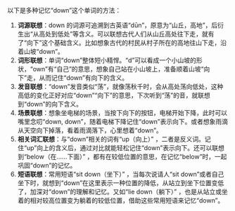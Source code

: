 以下是多种记忆“down”这个单词的方法：
1. **词源联想**：down 的词源可追溯到古英语“dūn”，原意为“山丘，高地”，后衍生出“从高处到低处”等含义。可以联想古代人们从山丘高处往下走，就有了“向下”这个基础含义。比如想象古代的村民从村子所在的高地往山下走，沿着山坡“down”。
2. **词形联想**：单词“down”整体短小精悍。“d”可以看成一个小山坡的形状，“own”有“自己”的意思，想象自己站在小山坡上，准备顺着山坡“向下”走，从而记住“down”有向下的含义。
3. **发音联想**：“down”发音类似“荡”，就像荡秋千时，会从高处荡向低处，这种高低的变化正好对应“down”“向下”的意思，下次听到“荡”的音，就联想到“down”的向下含义。
4. **场景联想**：想象坐电梯的场景，当按下向下的按钮，电梯开始下降，此时可以嘴里念叨“down, down”，随着电梯下降记住“down”表示向下。或者想象雨滴从天空向下掉落，看着雨滴落下，心里想着“down”。
5. **相关词汇联想**：与“down”相关的词有“up（向上）” ，二者是反义词。记住“up”向上的含义后，通过对比就能轻松记住“down”表示向下。还可以联想到“below（在……下面）” ，都有在较低位置的意思，在记忆“below”时，一起巩固“down”的记忆。
6. **短语联想**：常用短语“sit down（坐下）” ，当每次说请人“sit down”或者自己坐下时，就想到“down”在这里表示一种位置的降低，从站立到坐下位置变低了，加深对“down”的理解和记忆。又如“lie down（躺下）” ，也是从站立或坐着的相对较高位置变为躺着的较低位置，借助这些常用短语来记忆“down”。 
